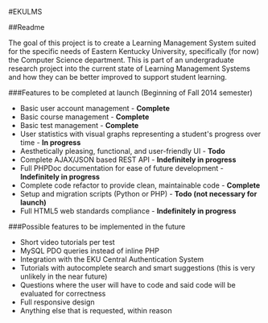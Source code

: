 #EKULMS

##Readme

The goal of this project is to create a Learning Management System suited for the specific needs of Eastern Kentucky University, specifically (for now) the Computer Science department. This is part of an undergraduate research project into the current state of Learning Management Systems and how they can be better improved to support student learning.

###Features to be completed at launch (Beginning of Fall 2014 semester)

* Basic user account management - **Complete**
* Basic course management - **Complete**
* Basic test management - **Complete**
* User statistics with visual graphs representing a student's progress over time - **In progress**
* Aesthetically pleasing, functional, and user-friendly UI - **Todo**
* Complete AJAX/JSON based REST API - **Indefinitely in progress**
* Full PHPDoc documentation for ease of future development - **Indefinitely in progress**
* Complete code refactor to provide clean, maintainable code - **Complete**
* Setup and migration scripts (Python or PHP) - **Todo (not necessary for launch)**
* Full HTML5 web standards compliance - **Indefinitely in progress**


###Possible features to be implemented in the future

* Short video tutorials per test
* MySQL PDO queries instead of inline PHP
* Integration with the EKU Central Authentication System
* Tutorials with autocomplete search and smart suggestions (this is very unlikely in the near future)
* Questions where the user will have to code and said code will be evaluated for correctness
* Full responsive design
* Anything else that is requested, within reason